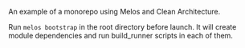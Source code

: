 An example of a monorepo using Melos and Clean Architecture.

Run `melos bootstrap` in the root directory before launch.
It will create module dependencies and run build_runner scripts in each of them.

